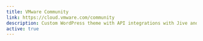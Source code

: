 ```yaml
---
title: VMware Community
link: https://cloud.vmware.com/community
description: Custom WordPress theme with API integrations with Jive and AHA for cloud-based VMware products.
active: true
---
```

